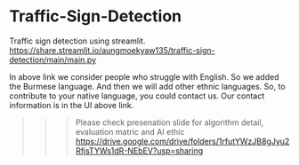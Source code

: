 # Traffic-Sign-Detection
Traffic sign detection using streamlit.
https://share.streamlit.io/aungmoekyaw135/traffic-sign-detection/main/main.py

In above link we consider people who struggle with English. So we added the Burmese language. And then we will add other ethnic languages. So, to contribute to your native language, you could contact us. Our contact information is in the UI above link.

>>>Please check presenation slide for algorithm detail, evaluation matric and  AI ethic  
https://drive.google.com/drive/folders/1rfutYWzJB8gJyu2RfjsTYWs1dR-NEbEV?usp=sharing
